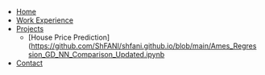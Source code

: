 - [Home](/)
- [Work Experience](/work-experience.md)
- [Projects](/projects.md)
  - [House Price Prediction](https://github.com/ShFANI/shfani.github.io/blob/main/Ames_Regression_GD_NN_Comparison_Updated.ipynb
- [Contact](contact.md)




